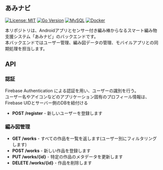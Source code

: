 ## あみナビ

[![License: MIT](https://img.shields.io/badge/License-MIT-yellow.svg)](https://opensource.org/licenses/MIT)
[![Go Version](https://img.shields.io/badge/Go-1.20+-00ADD8?logo=go)](https://golang.org/)
[![MySQL](https://img.shields.io/badge/Database-MySQL-blue.svg?logo=mysql)](https://www.mysql.com/)
[![Docker](https://img.shields.io/badge/Container-Docker-2496ED?logo=docker&logoColor=white)](https://www.docker.com/)

本リポジトリは、Androidアプリとセンサー付き編み棒からなるスマート編み物支援システム「あみナビ」のバックエンドです。<br>
本バックエンドではユーザー管理、編み図データの管理、モバイルアプリとの同期処理を担当します。

## API

### 認証
Firebase Authentication による認証を用い、ユーザーの識別を行う。<br>
ユーザー名やアイコンなどのアプリケーション固有のプロフィール情報は、 Firebase UIDとサーバー側のDBを紐付ける
 - **POST /register** - 新しいユーザーを登録します

### 編み図管理
 - **GET /works** - すべての作品を一覧を返します(ユーザー別にフィルタリングします)
 - **POST /works** - 新しい作品を登録します
 - **PUT /works/{id}** - 特定の作品のメタデータを更新します
 - **DELETE /works/{id}** - 作品を削除します